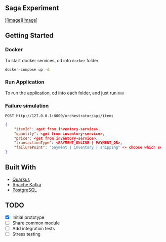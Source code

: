 ## Saga Experiment

[![image][image]](../saga-experiment.png?raw=true)

## Getting Started

### Docker
To start docker services, cd into `docker` folder
```sh
docker-compose up -d
```
   
### Run Application
To run the application, cd into each folder, and just run `mvn`


### Failure simulation
`POST http://127.0.0.1:8000/orchestrator/api/items`
```json
{
    "itemId": <get from inventory-service>,
    "quantity": <get from inventory-service>,
    "price": <get from inventory-service>,
    "transactionType": <PAYMENT_ONLINE | PAYMENT_QR>,
    "failurePoint": "payment | inventory | shipping" <- choose which service to fail, if empty all steps will be executed
}
```

## Built With

* [Quarkus](https://quarkus.io)
* [Apache Kafka](https://kafka.apache.org)
* [PostgreSQL](https://www.postgresql.org)

## TODO

- [x] Initial prototype
- [ ] Share common module
- [ ] Add integration tests
- [ ] Stress testing

